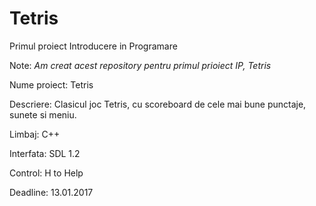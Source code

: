# Tetris
Primul proiect Introducere in Programare

Note: *Am creat acest repository pentru primul prioiect IP, Tetris*

Nume proiect: Tetris

Descriere: Clasicul joc Tetris, cu scoreboard de cele mai bune punctaje, sunete si meniu.

Limbaj: C++

Interfata: SDL 1.2

Control: H to Help

Deadline: 13.01.2017




